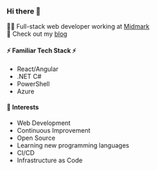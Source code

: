 ### Hi there 👋

👷‍♂️ Full-stack web developer working at [Midmark](https://www.midmakr.com/) <br>
📝 Check out my [blog](https://tiberriver256.github.io/)<br>

#### ⚡ Familiar Tech Stack ⚡

* React/Angular
* .NET C#
* PowerShell
* Azure

#### 💭 Interests

* Web Development
* Continuous Improvement
* Open Source
* Learning new programming languages
* CI/CD
* Infrastructure as Code
